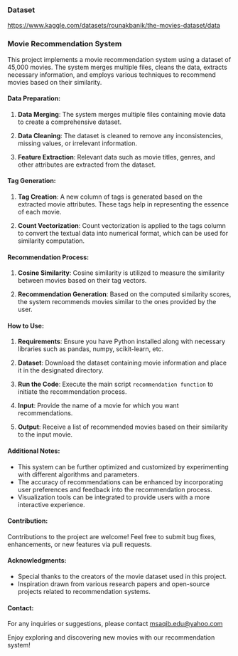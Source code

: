 ### Dataset
https://www.kaggle.com/datasets/rounakbanik/the-movies-dataset/data

### Movie Recommendation System

This project implements a movie recommendation system using a dataset of 45,000 movies. The system merges multiple files, cleans the data, extracts necessary information, and employs various techniques to recommend movies based on their similarity.

#### Data Preparation:

1. **Data Merging**: The system merges multiple files containing movie data to create a comprehensive dataset.

2. **Data Cleaning**: The dataset is cleaned to remove any inconsistencies, missing values, or irrelevant information.

3. **Feature Extraction**: Relevant data such as movie titles, genres, and other attributes are extracted from the dataset.

#### Tag Generation:

1. **Tag Creation**: A new column of tags is generated based on the extracted movie attributes. These tags help in representing the essence of each movie.

2. **Count Vectorization**: Count vectorization is applied to the tags column to convert the textual data into numerical format, which can be used for similarity computation.

#### Recommendation Process:

1. **Cosine Similarity**: Cosine similarity is utilized to measure the similarity between movies based on their tag vectors.

2. **Recommendation Generation**: Based on the computed similarity scores, the system recommends movies similar to the ones provided by the user.

#### How to Use:

1. **Requirements**: Ensure you have Python installed along with necessary libraries such as pandas, numpy, scikit-learn, etc. 

2. **Dataset**: Download the dataset containing movie information and place it in the designated directory.

3. **Run the Code**: Execute the main script `recommendation function` to initiate the recommendation process.

4. **Input**: Provide the name of a movie for which you want recommendations.

5. **Output**: Receive a list of recommended movies based on their similarity to the input movie.

#### Additional Notes:

- This system can be further optimized and customized by experimenting with different algorithms and parameters.
- The accuracy of recommendations can be enhanced by incorporating user preferences and feedback into the recommendation process.
- Visualization tools can be integrated to provide users with a more interactive experience.

#### Contribution:

Contributions to the project are welcome! Feel free to submit bug fixes, enhancements, or new features via pull requests.


#### Acknowledgments:

- Special thanks to the creators of the movie dataset used in this project.
- Inspiration drawn from various research papers and open-source projects related to recommendation systems.

#### Contact:

For any inquiries or suggestions, please contact msaqib.edu@yahoo.com

Enjoy exploring and discovering new movies with our recommendation system!
